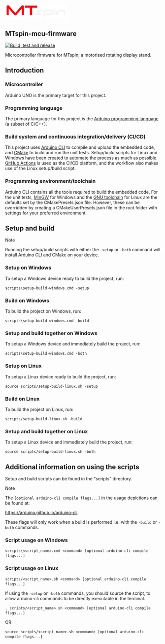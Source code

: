# ![MTspin logo](images/mtspin%20red%20and%20white%20200%20x%2046%20png%20transparent.png)

## MTspin-mcu-firmware

[![Build, test and release](https://github.com/Morgritech/MTspin-mcu-firmware/actions/workflows/build-test-release.yaml/badge.svg)](https://github.com/Morgritech/MTspin-mcu-firmware/actions/workflows/build-test-release.yaml)

Microcontroller firmware for MTspin; a motorised rotating display stand.

## Introduction

### Microcontroller

Arduino UNO is the primary target for this project.

### Programming language

The primary language for this project is the [Arduino programming language](https://www.arduino.cc/reference) (a subset of C/C++).

### Build system and continuous integration/delivery (CI/CD)

This project uses [Arduino CLI](https://arduino.github.io/arduino-cli) to compile and upload the embedded code, and [CMake](https://cmake.org) to build and run the unit tests. Setup/build scripts for Linux and Windows have been created to automate the process as much as possible. [GitHub Actions](https://docs.github.com/en/actions) is used as the CI/CD platform, and the workflow also makes use of the Linux setup/build script.

### Programming environment/toolchain

Arduino CLI contains all the tools required to build the embedded code. For the unit tests, [MinGW](https://en.wikipedia.org/wiki/MinGW) for Windows and the [GNU toolchain](https://en.wikipedia.org/wiki/GNU_toolchain) for Linux are the defaults set by the CMakePresets.json file. However, these can be overridden by creating a CMakeUserPresets.json file in the root folder with settings for your preferred environment.

## Setup and build

> [!NOTE]
> Running the setup/build scripts with either the `-setup` or `-both` command will install Arduino CLI and CMake on your device.

### Setup on Windows

To setup a Windows device ready to build the project, run:

``` shell
scripts\setup-build-windows.cmd -setup
```

### Build on Windows

To build the project on Windows, run:

``` shell
scripts\setup-build-windows.cmd -build
```

### Setup and build together on Windows

To setup a Windows device and immediately build the project, run:

``` shell
scripts\setup-build-windows.cmd -both
```

### Setup on Linux

To setup a Linux device ready to build the project, run:

``` shell
source scripts/setup-build-linux.sh -setup
```

### Build on Linux

To build the project on Linux, run:

``` shell
scripts/setup-build-linux.sh -build
```

### Setup and build together on Linux

To setup a Linux device and immediately build the project, run:

``` shell
source scripts/setup-build-linux.sh -both
```

## Additional information on using the scripts

Setup and build scripts can be found in the "scripts" directory.

> [!Note]
> The `[optional arduino-cli compile flags...]` in the usage depictions can be found at:

<https://arduino.github.io/arduino-cli>

These flags will only work when a build is performed i.e. with the `-build` or `-both` commands.

### Script usage on Windows

``` shell
scripts\<script_name>.cmd <command> [optional arduino-cli compile flags...]
```

### Script usage on Linux

``` shell
scripts/<script_name>.sh <command> [optional arduino-cli compile flags...]
```

If using the `-setup` or `-both` commands, you should source the script, to allow arduino-cli commands to be directly executable in the terminal.

``` shell
. scripts/<script_name>.sh <command> [optional arduino-cli compile flags...]
```

OR

``` shell
source scripts/<script_name>.sh <command> [optional arduino-cli compile flags...]
```
